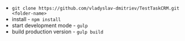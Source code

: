 - `git clone https://github.com/vladyslav-dmitriev/TestTaskCRM.git <folder-name>`
- install - `npm install`
- start development mode - `gulp`
- build production version - `gulp build`